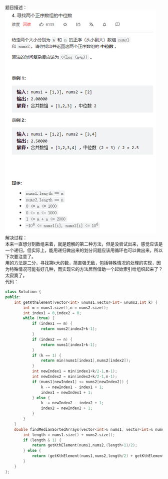 题目描述：  
![image](/basical/array/image/image18.png)  
解决过程：  
本来一直想分割数组来着，就是题解的第二种方法，但是没尝试出来，感觉应该是一个递归，但实际上，能用递归做出来的划分问题应该用循环也可以做出来，所以下次要注意了。  
用的方法是二分，寻找第k大的数，简直强无敌，包括特殊情况的处理的实现，因为特殊情况可能有好几种，而实现它的方法居然借助一个起始索引给组织起来了？太寂寞了。  
代码：  
```cpp
class Solution {
public:
    int getKthElement(vector<int> &nums1,vector<int> &nums2,int k) {
        int m = nums1.size(),n = nums2.size();
        int index1 = 0,index2 = 0;
        while (true) {
            if (index1 == m) {
                return nums2[index2+k-1];
            }
            if (index2 == n) {
                return nums1[index1+k-1];
            }
            if (k == 1) {
                return min(nums1[index1],nums2[index2]);
            }
            int newIndex1 = min(index1+k/2-1,m-1);
            int newIndex2 = min(index2+k/2-1,n-1);
            if (nums1[newIndex1] <= nums2[newIndex2]) {
                k -= newIndex1 - index1 + 1;
                index1 = newIndex1 + 1;
            } else {
                k -= newIndex2 - index2 + 1;
                index2 = newIndex2 + 1;
            }
        }
    }
    double findMedianSortedArrays(vector<int>& nums1, vector<int>& nums2) {
        int length = nums1.size() + nums2.size();
        if (length & 1) {
            return getKthElement(nums1,nums2,(length+1)/2);
        } else {
            return (getKthElement(nums1,nums2,length/2) + getKthElement(nums1,nums2,length/2 + 1)) / 2.0;
        }
    }
};
```